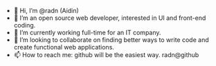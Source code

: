 - 👋 Hi, I’m @radn (Aidin)
- 👀 I’m an open source web developer, interested in UI and front-end coding.
- 🌱 I’m currently working full-time for an IT company.
- 💞️ I’m looking to collaborate on finding better ways to write code and create functional web applications.
- 📫 How to reach me: github will be the easiest way. radn@github

<!---
radn/radn is a ✨ special ✨ repository because its `README.md` (this file) appears on your GitHub profile.
You can click the Preview link to take a look at your changes.
--->
